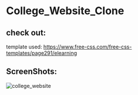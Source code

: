 # College_Website_Clone
## check out: 
template used: https://www.free-css.com/free-css-templates/page291/elearning

## ScreenShots:
![college_website](https://github.com/SuchitGaidhane/College_Website_Clone/assets/131668852/3690bd64-9582-48d5-bf8f-18834d61a823)
